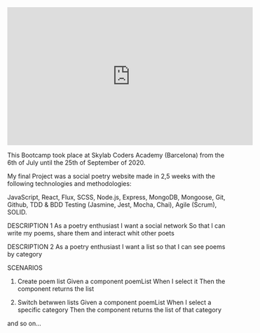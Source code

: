<iframe width="560" height="315" src="https://www.youtube.com/embed/WAyod6lGboE" frameborder="0" allow="accelerometer; autoplay; clipboard-write; encrypted-media; gyroscope; picture-in-picture" allowfullscreen></iframe>


This Bootcamp took place at Skylab Coders Academy (Barcelona) from the 6th of July until the 25th of September of 2020.

My final Project was a social poetry website made in 2,5 weeks with the following technologies and methodologies:

JavaScript, React, Flux, SCSS, Node.js, Express, MongoDB, Mongoose, Git, Github, TDD & BDD Testing (Jasmine, Jest, Mocha, Chai), Agile (Scrum), SOLID.


DESCRIPTION 1
As a poetry enthusiast
I want a social network
So that I can write my poems, share them and interact whit other poets

DESCRIPTION 2
As a poetry enthusiast
I want a list
so that I can see poems by category

SCENARIOS

1. Create poem list
   Given a component poemList
   When I select it 
   Then the component returns the list

2. Switch betwwen lists
   Given a component poemList
   When I select a specific category 
   Then the component returns the list of that category

and so on...